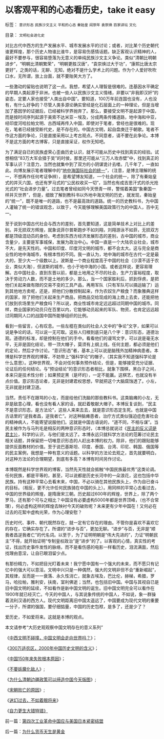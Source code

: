 # 以客观平和的心态看历史，take&nbsp;it&nbsp;easy

标签： `意识形态` `民族沙文主义` `平和的心态` `秦始皇` `阎崇年` `袁崇焕` `百家讲坛` `文化` 

目录： `文明社会进化史`

对比古代中西方的生产发展水平、城市发展水平的讨论；或者，对比某个历史朝代谁更辉煌，那个历史人物谁比谁牛，是容易伤感情话题。缺乏客观认识精神的人，最好不要参与，很容易堕落为无意义的单纯民族沙文主义争论。类似“清朝比明朝进步”，“明朝比清朝繁荣”，“明朝更胜汉唐”，“袁崇焕过大于功”，“康熙比唐太宗更好”，之类的话，无聊、无知，绝对不是什么学术上的问题。作为个人爱好吹吹口水，无所谓，放上台面，就不要贻笑大方了。



一些激动的留贴也说明了这一点。我想，希望人人理智是很难的。连基因水平确定的早期人类起源于非洲，也被一些人以民族沙文主义情绪，非要以“非我即汉奸”的姿态，定要人家也接受“人类出自中国”。要知道，100万年前连国也没有，人也没有，有什么好争的？尽管人类多源论确实曾经是化石层面上的一种理论，但是当增加了基因学的证据后，已经被科学界抛弃了。那么，要接受文明不是起源于中国，而是按时间序列起源于美索不达米亚－埃及，分成两条传播道路，地中海和中亚，经印度河哈拉帕文明、古西域再传入中国，即使对于笔者，曾经也是很难的。现在，笔者已经接受断代史，是不存在的。中国古文明，起自盘庚迁于朝歌。笔者不作这方面的争论，只是直接采用以上考古观点。不同意者，请不要在此争论。本博不是这方面的考古博客，只是直接采证，权作无知吧。



为了满足自已的民族虚荣心歪曲历史认识，就不可能从历史中找到真实的经验。试想相信“83万大军会猎于吴”的时侯，那里还可能从“三万人攻赤壁”中，找到真正的军事认识？注意力，当然也就集中到了双方的小阴谋诡计去喽。几千年了，一直如此。向博友展示笔者理解中的“[地中海国际社会的统一](../../../2008/9/7/为什么统一地中海世界是罗马而不是迦太基.md)”，（注意，是博主理解的统一，不想再作任何考证争辨），是希望博友知道，一个社会的统一，除了有秦始皇式的并灭六国，也还有罗马式的“公民权收买一切”，当然也有成吉思汗式的杀光抢光式的“社会进步力量”。过去笔者曾经如同今天愤青一样，警惕着美国“象秦国一样并灭世界”，但是，细致了解到教科书以外地中海文明的历史，就发现，秦始皇的“统一”，既不是唯一的道路，也不是最高效的道路。统一的历史教科书，为中国人灌输了统一的错误观念，以致于，今天能够理解美国政策行为的中国人，百中无一。



至于说到中国古代社会与西方的差别，首先要知道，这是简单技术上对比上的差别。并无损双方辉煌，就象说菲尔普斯跑步不如刘翔，刘翔游泳不如菲，无损双方都是顶级混动员的身份。考虑到东西方经济发展形态的差别，古中国的城市，商业含量少，主要是军事城保，发展为政治中心。中国一直是一个大陆农业社会，城市不大，是先天性的。中国和印度、印度河文明的城市，都不会太大。这与完全是商业性的地中海城市，有根本性的不同。我一直认为，地中海的城市在古代一定是最大的，至少大一个级数以上。波斯是一个商业程度高于中国的社会（沙漠不适于农业，类似大海），但波斯的城市，也小于地中海的小国。或者这样说，更容易理解。古中国社会，直到东晋以前，都是土地用之不尽的社会，生产力富裕程度，取决于劳动力人数，而不是土地的多少。那么，当一个国家胜利后，抓到俘虏，是把他们关起来做有限的交易不变的工具产品，再用军队（只有军队可以搞运输了）运到其他地方卖呢，还是，把他们分散控制起来，作为农奴生产粮食？而象雅典这样的国家，除了把他们关起来生产商品，把商品交给现成的海上商上去卖，还能把他们放到农场里生产粮食吗？所以说，商业性城市肯定远远超过同期中国的城市。同样，商业国家的动员只在百里以内，它能够动员起来的军队、物资，也肯定远远超过同期同人口的战国中国所能够组织的比例。



看到一些留言，心有叹息。一些左棍在类似的社会人文中的“争论”文字，如果可以说是争论的话，可以说一无可取。这些人归根到底只是八个字：意识形态，道德治观。道德的标准，却是控制在他们的手中。看看他们的谩骂文字，可以说是毫无水平，无非是固化结论，带一顶大帽子，莫须有上纲上线。任何主题，都必须是他们的定论，然后才作讨论。“意识形态”者，基本上可以说是脑残外加精神病患者。本博是科学世界观的博客，不妨带上“强科学论”的帽子，（其实我不知道强科学论是什么意思）。这种世界观，不会对任何事务预作结论，但是，能够接受充分证据、论证后的任何结论。与“预设结论”的意识形态者相比，就象下围棋，黑白子之间，本来只是技术性分析；如果预定黑（是坏的），一定不能赢。这棋艺，也就没有半点价值。意识形态论者，无非是封建君权思想，早就把这个大脑腐蚀透了。小左，无非就是封建卫道。



当然，责任不在跟骂的小左，而是给他们洗脑的那些教科书。这类脑瘫的小左，无非是敌意心理，看也没有看人家的话，就赶着敬献大帽子。本博反复谈到，“民主不是意识形态，是方法论”，这些人来来去去，就是意识形态定生死。也就是中国古话里的“逆我者昌，逆我者亡”。对这种脑瘫患者，治疗方式类似强迫症危害社会的精神病人，不能寄望说服他们。这就是中国古语说的，“道不同，不相与谋”。当民主被作为与马列毛是相反的两种意识形态时，（本博总就说过《[民主的反义词是君主》）](../../../2008/7/28/民主Vs君主；人权Vs君权；民生Vs国家利益.md)，科学的认识，与他们是太远了。本博永远只就科学方法论的范筹讨论民主相关话题，并保留把一切唯意识形态的人赶出本博的权力。除非，他们的跟贴能够提供反面教材的价值。至于说巴基斯坦、印度、泰国、台湾、印尼、韩国、俄国等的民主案例，我想是一种有意义的话题。以科学的方法论去观之，首先就要明白，对这种方法论的合理期望，到底有多高？本博有时间另作讨论。



本博既然是科学世界观的博客，当然先天性就会抵触“中国民族最优秀”这类论调。任何民族，都是平等的，甚至，可以说都是历史长河中的一朵浪花，这也包括中华民族。持有这种平常心去看末来，中国，不必以骑在其他民族头上，作为自已奋斗的目标。（相反，更不允许任何民族骑在中国的头上）。用同样的平常心去看过去，中国的世界级的辉煌，是隋唐宋三朝。历史超过600年的辉煌，世界上，除了两个罗马，还有那个可与之相比？中国没有必要虚构5000年都是世界顶峰，（也不合常理），何必虚构这样的辉煌去映衬今天的破败呢？未来更有少年中国在！又何必在过去的花絮中虚构光荣，作为心理安慰？



历史时代、事件、朝代既然存在，就一定有它存在的理由。不管你是喜欢不喜欢它的存在，它确实存在了。所谓的“进步与否”，更加无聊。“进步”与否，无非是“顺我者昌逆我者亡”的代名词。以至于，为了证明明朝是“伟大先进的”，力证“明朝民主”不得，就开始证明“专制皇权政治”是“进步”的了。以客观的心情，真实性的考证，找出历史事件发性的脉络，而不是看伤感的电影一样看历史，泪流满面，然后找理由意淫，让自已眼泪留少点。



有那份精力，不如把目光盯着未来！我宁愿中国有一个强大的未来，而不愿只有记忆中的强大可以意淫。文明中兴只是一种偶然，强大的文明非但不会“重新崛起”，其规律，反而是一一衰落、永久性消亡，就象古埃及，巴比伦，赫梯，希腊，罗马，哈拉帕，雅利安，扶南，室利佛逝；当然，也包括旧中国。中国与其视自已是旧中国文明的延续，不如看作是新中国文明的诞生。旧中国文明完全可以看作在1900年就已经灭亡。今天的中国人，与其说象传统的中国人，不如说，象一群操着流利汉语的西方人。现代文明距离旧中国太遥远了，中国要成为现代文明的重要一分子，所谓的强国，要仔细掂量，中国的历史包袱，是多了，还是少了？



爱历史，不如爱将来。这就是本博的观点。



本文请参考“大历史观观察中国文明存在的意义系列”

《[中西文明不碰撞，中国文明会走向世界吗？](../../../2008/11/17/中西文明不碰撞，中国文明会走向世界吗？.md)》；

《[300万适农区，2000年中国历史文明的含义](../../../2008/11/20/300万适农区，2000年中国历史文明的含义.md)》；

《[中国150年来失败根本原因](../../../2008/11/24/中国150&nbsp;年来失败根本原因.md)》；

《[不要妖魔化敌人](../../../2008/11/27/血的教训：不要妖魔化敌人.md)》;

《[为什么清朝边疆政策可以缔造中国今天版图](../../../2008/11/28/为什么清朝边疆政策可以缔造中国今天版图.md)》;

《[宋朝败亡的原因](../../../2008/11/30/简析宋朝败亡的原因.md)》;

《[迷幻过去，不如着眼将来](../../../2008/12/9/以客观平和的心态看历史，take&nbsp;it&nbsp;easy.md)》

《[自力更生大错特错》](../../../2008/12/29/所谓的自力更生大错特错.md)



前一篇：[第四次工业革命中国应与美国日本紧密结盟](../../../2008/12/8/第四次工业革命中国应与美国日本紧密结盟.md)

后一篇：[为什么货币天生是黄金](../../../2008/12/10/为什么货币天生是黄金.md)